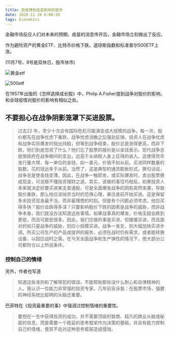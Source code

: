 ```yaml
---
title: 受疫情和疫苗影响的股市
date: 2020-11-10 0:00:39
tags: Economics
---
```


金融市场反应人们对未来的预期，疫苗的消息传开后，金融市场立刻做出了反应。

作为避险资产的黄金ETF、比特币价格下跌，道琼斯指数和标准普尔500ETF上涨。

(11月7号、8号是双休日，股市休市)

![黄金etf](https://res.cloudinary.com/djyqus4uy/image/upload/v1604949533/Blog/%E9%BB%84%E9%87%91etf_GLD_zz5aak.jpg)

![500etf](https://res.cloudinary.com/djyqus4uy/image/upload/v1604948898/Blog/500etf_hx0yje.jpg)

在1957年出版的《怎样选择成长股》中，Philip A.Fisher提到战争对股价的影响，和全球疫情对股价的影响有相似之处。

## 不要担心在战争阴影笼罩下买进股票。

> 过去22 年，至少十次会有国际危机可能演变成大规模的战争。每一次，股价都先在战争忧虑下重跌，战争忧虑消散之后强劲反弹。投资人在战争忧虑和战争实际爆发时抛出持股，但等到战争结束，股价总是涨得更高，而非下跌，他们到底忽视了什么？他们忘了股票的报价是以金钱表示。现代战争总是使政府在战争期间的支出，远高于从纳税人身上征得的收入。这使得货币发行量大增，每一单位的金钱，如一美元，价值不如从前。买进同样数量的股数，花的钱远多于从前。当然了，这是典型的通货膨胀形式。换句话说，战争总是使金钱变薄。因此，在战争一触即发，或实际爆发时，卖出股票换成现金，可说极不懂投资理财之道。其实，该做的事恰巧相反。如果投资人本来就决定好要买进某支普通股，可是全面爆发战争的阴影突然来袭，导致股价重跌，那么他应该抛弃当时的恐惧心理，勇往直前开始买进。这是保留多余投资现金最不当，而非最理想的时刻。但是有个问题必须考虑。他应买得多快？股价会跌得多深？只要影响股价下跌的因素是战争的威胁，而非战争本身，我们就没办法知道这些事情。如果战事真的爆发，价格无疑会跌到更低，而且可能低很多。因此，我们应做的事是买进，但缓缓买进，而且面对的如只是战争的威胁，则应小规模买进。战争一发生，则大幅加快买进步调。所买公司生产的产品或提供的服务，必须在战时仍有需求，或者能转换设备，以因应战时之需。在今天全面战争和生产弹性的情况下，绝大部分公司都符合以上所说条件。

### 控制自己的情绪

另外，作者也写道

> 知道这些准则和了解常犯的错误，不能帮助那些没什么耐心和自律精神的人。我认识一位能力非常强的投资专家，几年前告诉我：在股票市场，强健的神经系统比聪明的头脑还重要。

巴菲特在《投资最重要的事》中强调过控制情绪的重要性。

> 要想在一生中获得投资的成功，并不需要顶级的智商、超凡的商业头脑或秘密的信息，而是需要一个稳妥的思考框架作为决策的基础，并且有能力控制自己的情绪，使其不会对这种思考框架造成侵蚀。